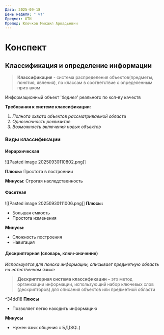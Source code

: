 ```yaml
---
Дата: 2025-09-18
День недели: " чт"
Предмет: ОТИ
Препод: Клочков Михаил Аркадьевич
---
```

# Конспект

## Классификация и определение информации

> **Классификация** - система распределения объектов(предметы, понятия, явления), по классам в соответствие с определенным признаком

Информационный объект '*беднее*' реального по кол-ву качеств

**Требования к системе классификации:**
1) *Полнота* *охвата объектов рассматриваемой области*
2) *Однозначность реквизитов*
3) *Возможность включения новых объектов*

### Виды классификации

#### Иерархическая
![[Pasted image 20250930110802.png]]

**Плюсы:**
Простота в построении

**Минусы:**
Строгая наследственность

#### Фасетная
![[Pasted image 20250930111006.png]]
**Плюсы:**
- Большая емкость
- Простота изменения

**Минусы:**
- Сложность построения
- Навигация

#### Дескрипторная (словарь, ключ-значение)

*Используется для поиска информации, описывает предметную область на естественном языке*

>**Дескрипторная система классификации** – это метод организации информации, использующий набор ключевых слов (дескрипторов) для описания объектов или предметной области

^34dd18
**Плюсы**
- Позволяет легко находить информацию

**Минусы**
- Нужен язык общения с БД(SQL)